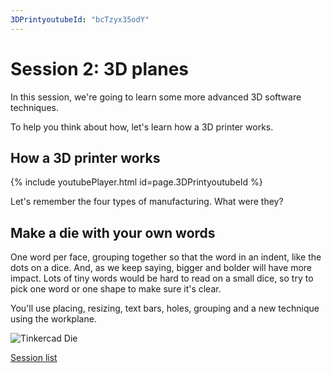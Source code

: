 ```yaml
---
3DPrintyoutubeId: "bcTzyx35odY"
---
```


# Session 2: 3D planes

In this session, we're going to learn some more advanced 3D software techniques.

To help you think about how, let's learn how a 3D printer works.

## How a 3D printer works

{% include youtubePlayer.html id=page.3DPrintyoutubeId %}

Let's remember the four types of manufacturing. What were they?

## Make a die with your own words

One word per face, grouping together so that the word in an indent, like the dots on a dice. And, as we keep saying, bigger and bolder will have more impact. Lots of tiny words would be hard to read on a small dice, so try to pick one word or one shape to make sure it's clear.

You'll use placing, resizing, text bars, holes, grouping and a new technique using the workplane.

![Tinkercad Die](../assets/TinkercadDie.png)


[Session list](../session_list)
